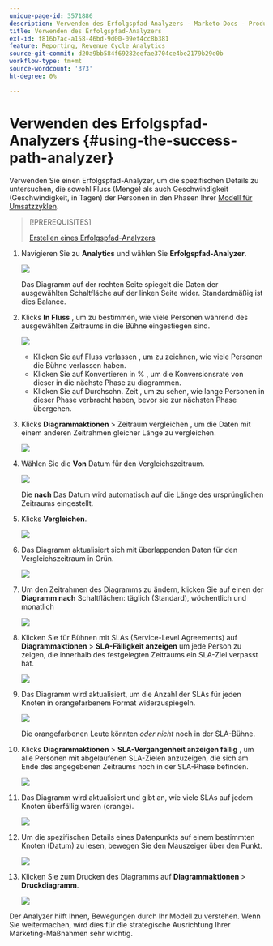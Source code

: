 ```yaml
---
unique-page-id: 3571886
description: Verwenden des Erfolgspfad-Analyzers - Marketo Docs - Produktdokumentation
title: Verwenden des Erfolgspfad-Analyzers
exl-id: f816b7ac-a158-46bd-9d00-09ef4cc8b381
feature: Reporting, Revenue Cycle Analytics
source-git-commit: d20a9bb584f69282eefae3704ce4be2179b29d0b
workflow-type: tm+mt
source-wordcount: '373'
ht-degree: 0%

---
```


# Verwenden des Erfolgspfad-Analyzers {#using-the-success-path-analyzer}

Verwenden Sie einen Erfolgspfad-Analyzer, um die spezifischen Details zu untersuchen, die sowohl Fluss (Menge) als auch Geschwindigkeit (Geschwindigkeit, in Tagen) der Personen in den Phasen Ihrer [Modell für Umsatzzyklen](/help/marketo/product-docs/reporting/revenue-cycle-analytics/revenue-cycle-models/understanding-revenue-models.md).

>[!PREREQUISITES]
>
>[Erstellen eines Erfolgspfad-Analyzers](/help/marketo/product-docs/reporting/revenue-cycle-analytics/revenue-cycle-models/create-a-success-path-analyzer.md)

1. Navigieren Sie zu **Analytics** und wählen Sie **Erfolgspfad-Analyzer**.

   ![](assets/image2015-6-12-17-3a23-3a53.png)

   Das Diagramm auf der rechten Seite spiegelt die Daten der ausgewählten Schaltfläche auf der linken Seite wider. Standardmäßig ist dies Balance.

1. Klicks **In Fluss** , um zu bestimmen, wie viele Personen während des ausgewählten Zeitraums in die Bühne eingestiegen sind.

   ![](assets/image2015-6-12-17-3a30-3a52.png)

   * Klicken Sie auf Fluss verlassen , um zu zeichnen, wie viele Personen die Bühne verlassen haben.
   * Klicken Sie auf Konvertieren in % , um die Konversionsrate von dieser in die nächste Phase zu diagrammen.
   * Klicken Sie auf Durchschn. Zeit , um zu sehen, wie lange Personen in dieser Phase verbracht haben, bevor sie zur nächsten Phase übergehen.

1. Klicks **Diagrammaktionen** > Zeitraum vergleichen , um die Daten mit einem anderen Zeitrahmen gleicher Länge zu vergleichen.

   ![](assets/image2015-6-12-17-3a39-3a15.png)

1. Wählen Sie die **Von** Datum für den Vergleichszeitraum.

   ![](assets/image2015-6-12-17-3a43-3a49.png)

   Die **nach** Das Datum wird automatisch auf die Länge des ursprünglichen Zeitraums eingestellt.

1. Klicks **Vergleichen**.

   ![](assets/image2015-6-12-17-3a44-3a8.png)

1. Das Diagramm aktualisiert sich mit überlappenden Daten für den Vergleichszeitraum in Grün.

   ![](assets/image2015-6-12-17-3a46-3a16.png)

1. Um den Zeitrahmen des Diagramms zu ändern, klicken Sie auf einen der **Diagramm nach** Schaltflächen: täglich (Standard), wöchentlich und monatlich

   ![](assets/image2015-6-12-17-3a46-3a55.png)

1. Klicken Sie für Bühnen mit SLAs (Service-Level Agreements) auf **Diagrammaktionen** > **SLA-Fälligkeit anzeigen** um jede Person zu zeigen, die innerhalb des festgelegten Zeitraums ein SLA-Ziel verpasst hat.

   ![](assets/image2015-6-12-17-3a49-3a23.png)

1. Das Diagramm wird aktualisiert, um die Anzahl der SLAs für jeden Knoten in orangefarbenem Format widerzuspiegeln.

   ![](assets/image2015-6-12-17-3a50-3a16.png)

   Die orangefarbenen Leute könnten *oder nicht* noch in der SLA-Bühne.

1. Klicks **Diagrammaktionen** > **SLA-Vergangenheit anzeigen fällig** , um alle Personen mit abgelaufenen SLA-Zielen anzuzeigen, die sich am Ende des angegebenen Zeitraums noch in der SLA-Phase befinden.

   ![](assets/image2015-6-12-17-3a51-3a39.png)

1. Das Diagramm wird aktualisiert und gibt an, wie viele SLAs auf jedem Knoten überfällig waren (orange).

   ![](assets/image2015-6-12-17-3a52-3a17.png)

1. Um die spezifischen Details eines Datenpunkts auf einem bestimmten Knoten (Datum) zu lesen, bewegen Sie den Mauszeiger über den Punkt.

   ![](assets/image2015-6-12-17-3a52-3a49.png)

1. Klicken Sie zum Drucken des Diagramms auf **Diagrammaktionen** > **Druckdiagramm**.

   ![](assets/image2015-6-12-17-3a53-3a34.png)

Der Analyzer hilft Ihnen, Bewegungen durch Ihr Modell zu verstehen. Wenn Sie weitermachen, wird dies für die strategische Ausrichtung Ihrer Marketing-Maßnahmen sehr wichtig.
